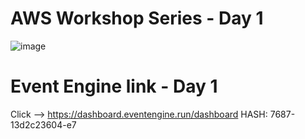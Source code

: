 # AWS Workshop Series - Day 1

![image](https://user-images.githubusercontent.com/58282807/188838866-7af2f903-d945-4442-bc3e-ffff23af9dd7.png)

# Event Engine link - Day 1
Click --> https://dashboard.eventengine.run/dashboard
HASH: 7687-13d2c23604-e7

